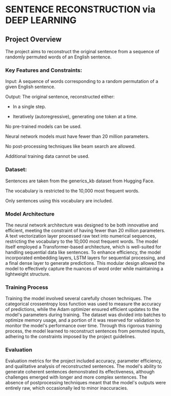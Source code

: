 # SENTENCE RECONSTRUCTION via DEEP LEARNING 


## Project Overview

The project aims to reconstruct the original sentence from a sequence of randomly permuted words of an English sentence.

### Key Features and Constraints:
Input: A sequence of words corresponding to a random permutation of a given English sentence.

Output: The original sentence, reconstructed either:

- In a single step.

- Iteratively (autoregressive), generating one token at a time.

No pre-trained models can be used.

Neural network models must have fewer than 20 million parameters.

No post-processing techniques like beam search are allowed.

Additional training data cannot be used.

### Dataset:
Sentences are taken from the generics_kb dataset from Hugging Face.

The vocabulary is restricted to the 10,000 most frequent words.

Only sentences using this vocabulary are included.

### Model Architecture

The neural network architecture was designed to be both innovative and efficient, meeting the constraint of having fewer than 20 million parameters. A text vectorization layer processed raw text into numerical sequences, restricting the vocabulary to the 10,000 most frequent words. The model itself employed a Transformer-based architecture, which is well-suited for handling sequential data like sentences. To enhance efficiency, the model incorporated embedding layers, LSTM layers for sequential processing, and a final dense layer to generate predictions. This modular design allowed the model to effectively capture the nuances of word order while maintaining a lightweight structure.

### Training Process

Training the model involved several carefully chosen techniques. The categorical crossentropy loss function was used to measure the accuracy of predictions, while the Adam optimizer ensured efficient updates to the model's parameters during training. The dataset was divided into batches to optimize memory usage, and a portion of it was reserved for validation to monitor the model's performance over time. Through this rigorous training process, the model learned to reconstruct sentences from permuted inputs, adhering to the constraints imposed by the project guidelines.

### Evaluation

Evaluation metrics for the project included accuracy, parameter efficiency, and qualitative analysis of reconstructed sentences. The model's ability to generate coherent sentences demonstrated its effectiveness, although challenges emerged with longer and more complex sentences. The absence of postprocessing techniques meant that the model's outputs were entirely raw, which occasionally led to minor inaccuracies.


